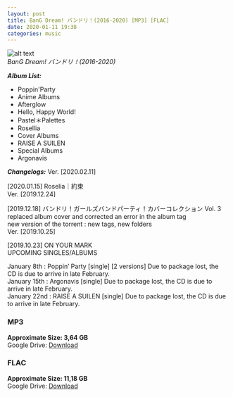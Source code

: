 ```yaml
---
layout: post
title: BanG Dream! バンドリ！(2016-2020) [MP3] [FLAC]
date: 2020-01-11 19:38
categories: music
---
```

![alt text](https://i.ibb.co/zs6F3jX/proof.png 'Bang-Dream-Cover.jpg')  
_BanG Dream! バンドリ！(2016-2020)_

_**Album List:**_
- Poppin'Party
- Anime Albums
- Afterglow
- Hello, Happy World!
- Pastel＊Palettes
- Rosellia
- Cover Albums
- RAISE A SUILEN
- Special Albums
- Argonavis

_**Changelogs:**_
Ver. [2020.02.11]  

[2020.01.15] Roselia｜約束  
Ver. [2019.12.24]  

[2019.12.18] バンドリ！ガールズバンドパーティ！カバーコレクション Vol. 3 replaced album cover and corrected an error in the album tag  
new version of the torrent : new tags, new folders  
Ver. [2019.10.25]  

[2019.10.23] ON YOUR MARK  
UPCOMING SINGLES/ALBUMS  

January 8th : Poppin’ Party [single] [2 versions] Due to package lost, the CD is due to arrive in late February.  
January 15th : Argonavis [single] Due to package lost, the CD is due to arrive in late February.  
January 22nd : RAISE A SUILEN [single] Due to package lost, the CD is due to arrive in late February.  

### MP3
**Approximate Size: 3,64 GB**  
Google Drive: [Download](https://drive.google.com/open?id=1L8l2X-1FVzKvGj49G6s1Rn9YhYE5BkWG)  

### FLAC
**Approximate Size: 11,18 GB**  
Google Drive: [Download](https://drive.google.com/open?id=1TLScgQ999AhPk_wkvE9H4lgr_cxuOBEg)
